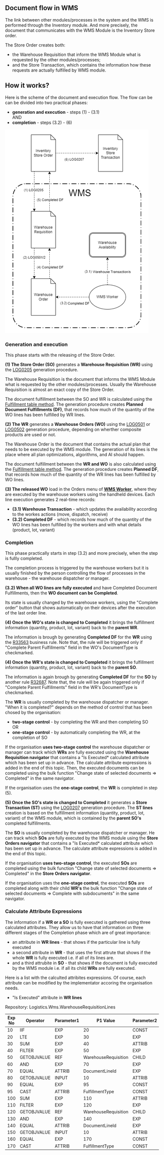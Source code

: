 ## Document flow in WMS

The link between other modules/processes in the system and the WMS is performed through the Inventory module. And more precisely, the document that communicates with the WMS Module is the Inventory Store order. 

The Store Order creates both:
-	the Warehouse Requisition that inform the WMS Module what is requested by the other modules/processes;
-	and the Store Transaction, which contains the information how these requests are actually fulfilled by WMS module.

## How it works?
Here is the scheme of the document and execution flow. The flow can be can be divided into two practical phases:
- **generation and execution** - steps (1) - (3.1)
<br/> AND
- **completion** - steps (3.2) - (6)

![Flow](pictures/flow_detailed.png)


### Generation and execution
This phase starts with the releasing of the Store Order.

**(1) The Store Order (SO)** generates a **Warehouse Requisition (WR)** using the [LOG0205](https://docs.erp.net/model/generations/LOG0205.html) generation procedure. 

The Warehouse Requisition is the document that informs the WMS Module what is requested by the other modules/processes. Usually the Warehouse Requisition is almost an exact copy of the Store Order. 

The document fulfillment between the SO and WR is calculated using the [Fulfillment table method](/advanced/document-flow/fulfillment.md#fulfillment-table). The generation procedure creates **Planned Document Fulfillments (DF)**, that records how much of the quantity of the WO lines has been fulfilled by WR lines.

**(2) The WR** generates a **Warehouse Orders (WO)** using the [LOG0501](https://docs.erp.net/model/generations/LOG0501.html) or [LOG0502](https://docs.erp.net/model/generations/LOG0502.html) generation procedure, depending on wherther composite products are used or not.

The Warehouse Order is the document that contains the actual plan that needs to be executed by the WMS module. The generation of its lines is the place where all plan optimizations, algorithms, and AI should happen. 

The document fulfillment between the **WR and WO** is also calculated using the [Fulfillment table method](/advanced/document-flow/fulfillment.md#fulfillment-table). The generation procedure creates **Planned DF**, that records how much of the quantity of the WR lines has been fulfilled by WO lines.

**(3) The released WO** load in the Orders menu of **[WMS Worker](xref:wms-worker)**, where they are executed by the warehouse workers using the handheld devices.
Each line execution generates 2 real-time records:
- **(3.1) Warehouse Transaction** - which updates the availability according to the workes actions (move, dispatch, receive)
- **(3.2) Completed DF** - which records how much of the quantity of the WO lines has been fulfilled by the workers and with what details (product, lot, variant)


### Completion
This phase practically starts in step (3.2) and more precisely, when the step is fullly completed. 

The completion process is triggered by the warehouse workers but it is usually finished by the person controlling the flow of processes in the warehouse - the warehouse dispatcher or manager. 

**(3.2) When all WO lines are fully executed** and have Completed Document Fulfillments, then the **WO document can be Completed**. 

Its state is usually changed by the warehouse workers, using the "Complete order" button that shows automatically on their devices after the execution of the last order line.

**(4) Once the WO's state is changed to Completed** it brings the fulfillment information (quantity, product, lot, variant) back to the **parent WR**. 

The information is brough by generating **Completed DF** for the **WR** using the [R33563](https://docs.erp.net/model/business-rules/R33563.html) business rule. Note that, the rule will be triggered only if "Complete Parent Fulfillments" field in the WO's DocumentType is checkmarked.


**(4) Once the WR's state is changed to Completed** it brings the fulfillment information (quantity, product, lot, variant) back to the **parent SO**. 

The information is again brough by generating **Completed DF** for the **SO** by another rule [R32687](https://docs.erp.net/model/business-rules/R32687.html). Note that, the rule will be again triggered only if "Complete Parent Fulfillments" field in the WR's DocumentType is checkmarked.

The **WR** is usually completed by the warehouse dispatcher or manager. "When it is complеted?" depends on the method of control that has been chosed by the organisation:
* **two-stage control** - by completing the WR and then completing SO
<br/>OR
* **one-stage control** - by automatically completing the WR, at the completion of SO

If the organisation **uses two-stage control** the warehouse dispatcher or manager can track which **WRs** are fully executed using the **Warehouse Requisition navigator** that contains a "Is Executed* calculated attribute which has been set up in advance. The calculate attribute expressions is added in the end of this topic. Then, the executed documents can be completed using the bulk function "Change state of selected documents => Completed" in the same navigator.

If the organisation uses the **one-stage control**, the **WR** is completed in step (5).

**(5) Once the SO's state is changed to Completed** it generates a **Store Transaction (ST)** using the [LOG0207](https://docs.erp.net/model/generations/LOG0207.html) generation procedure. The **ST lines** creation is based on the fulfillment information (quantity, product, lot, variant) of the WMS module, which is contained by the **parent SO's** completed fulfillments.

The **SO** is usually completed by the warehouse dispatcher or manager. He can track which **SOs** are fully executed by the WMS module using the **Store Orders navigator** that contains a "Is Executed* calculated attribute which has been set up in advance.  The calculate attribute expressions is added in the end of this topic.

If the organisation **uses two-stage control**, the executed **SOs** are completed using the bulk function "Change state of selected documents => Completed" in the
**Store Orders navigator**.

If the organisation uses the **one-stage control**, the executed **SOs** are completed along with their child **WR's** the bulk function "Change state of selected documents => Complete with subdocuments" in the same navigator.


### Calculate Attribute Expressions

The information if a **WR or a SO** is fully executed is gathered using three calculated attributes. They allow us to have that information on three different stages of the Completion phase which are of great importance:
* an attribute in **WR lines** - that shows if the particular line is fully executed
* a second attribute in **WR** - that uses the first attrute that shows if the whole **WR** is fully executed i.e. if all of its lines are.
* and a third attrubite in **SO** - that shows if the document is fully executed by the WMS module i.e. if all its child **WRs** are fully executed.

Here is a list with the calculted attribites expressions. Оf course, еach attribute can be modified by the implementator accoring the organisation needs.

* "Is Executed" attribute in **WR lines**

Repository: Logistics.Wms.WarehouseRequisitionLines

| Exp No | Operator | Parameter1 | P1 Value | Parameter2 | P2 Value | Parameter3 | P3 Value |
| ------ | -------- |----------- |--------- |----------- |--------- |----------- |--------- |
| 	10	 | 	IIF	 | 	EXP	 | 	20	 | 	CONST	 | 	TRUE	 | 	CONST	 | 	FALSE	 |
| 	20	 | 	LTE	 | 	EXP	 | 	30	 | 	EXP	 | 	100	 |				
| 	30	 | 	SUM	 | 	EXP	 | 	40	 | 	ATTRIB	 | 	StandardQuantity	 |				
| 	40	 | 	FILTER	 | 	EXP	 | 	50	 | 	EXP	 | 	60	 |				
| 	50	 | 	GETOBJVALUE	 | 	REF	 | 	WarehouseRequisition	 | 	CHILD	 | 	Fulfillments	 |				
| 	60	 | 	AND	 | 	EXP	 | 	70	 | 	EXP	 | 	90	 |				
| 	70	 | 	EQUAL	 | 	ATTRIB	 | 	DocumentLineId	 | 	EXP	 | 	80	 |				
| 	80	 | 	GETOBJVALUE	 | 	INPUT	 | 	10	 | 	ATTRIB	 | 	Id	 |				
| 	90	 | 	EQUAL	 | 	EXP	 | 	95	 | 	CONST	 | 	0	 |				
| 	95	 | 	CAST	 | 	ATTRIB	 | 	FulfillmentType	 | 	CONST	 | 	System.Int32	 |				
| 	100	 | 	SUM	 | 	EXP	 | 	110	 | 	ATTRIB	 | 	StandardQuantity	 |				
| 	110	 | 	FILTER	 | 	EXP	 | 	120	 | 	EXP	 | 	130	 |				
| 	120	 | 	GETOBJVALUE	 | 	REF	 | 	WarehouseRequisition	 | 	CHILD	 | 	Fulfillments	 |				
| 	130	 | 	AND	 | 	EXP	 | 	140	 | 	EXP	 | 	160	 |				
| 	140	 | 	EQUAL	 | 	ATTRIB	 | 	DocumentLineId	 | 	EXP	 | 	150	 |				
| 	150	 | 	GETOBJVALUE	 | 	INPUT	 | 	10	 | 	ATTRIB	 | 	Id	 |				
| 	160	 | 	EQUAL	 | 	EXP	 | 	170	 | 	CONST	 | 	1	 |				
| 	170	 | 	CAST	 | 	ATTRIB	 | 	FulfillmentType	 | 	CONST	 | 	System.Int32	 |				


